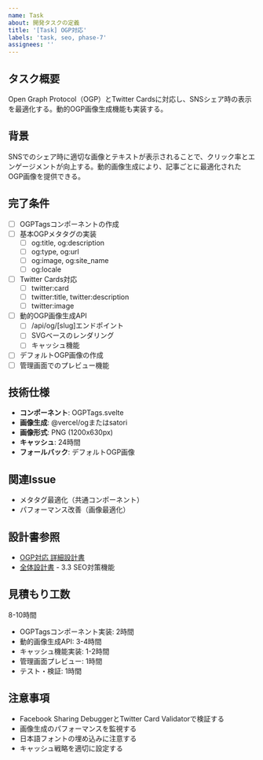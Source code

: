 ```yaml
---
name: Task
about: 開発タスクの定義
title: '[Task] OGP対応'
labels: 'task, seo, phase-7'
assignees: ''
---
```


## タスク概要

Open Graph Protocol（OGP）とTwitter Cardsに対応し、SNSシェア時の表示を最適化する。動的OGP画像生成機能も実装する。

## 背景

SNSでのシェア時に適切な画像とテキストが表示されることで、クリック率とエンゲージメントが向上する。動的画像生成により、記事ごとに最適化されたOGP画像を提供できる。

## 完了条件

- [ ] OGPTagsコンポーネントの作成
- [ ] 基本OGPメタタグの実装
  - [ ] og:title, og:description
  - [ ] og:type, og:url
  - [ ] og:image, og:site_name
  - [ ] og:locale
- [ ] Twitter Cards対応
  - [ ] twitter:card
  - [ ] twitter:title, twitter:description
  - [ ] twitter:image
- [ ] 動的OGP画像生成API
  - [ ] /api/og/[slug]エンドポイント
  - [ ] SVGベースのレンダリング
  - [ ] キャッシュ機能
- [ ] デフォルトOGP画像の作成
- [ ] 管理画面でのプレビュー機能

## 技術仕様

- **コンポーネント**: OGPTags.svelte
- **画像生成**: @vercel/ogまたはsatori
- **画像形式**: PNG (1200x630px)
- **キャッシュ**: 24時間
- **フォールバック**: デフォルトOGP画像

## 関連Issue

- メタタグ最適化（共通コンポーネント）
- パフォーマンス改善（画像最適化）

## 設計書参照

- [OGP対応 詳細設計書](../designs/phase-7/02_ogp-support.md)
- [全体設計書](../design.md) - 3.3 SEO対策機能

## 見積もり工数

8-10時間

- OGPTagsコンポーネント実装: 2時間
- 動的画像生成API: 3-4時間
- キャッシュ機能実装: 1-2時間
- 管理画面プレビュー: 1時間
- テスト・検証: 1時間

## 注意事項

- Facebook Sharing DebuggerとTwitter Card Validatorで検証する
- 画像生成のパフォーマンスを監視する
- 日本語フォントの埋め込みに注意する
- キャッシュ戦略を適切に設定する